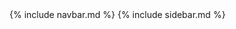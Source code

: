 <div style="height:53px;">
{% include navbar.md %}
{% include sidebar.md %}
<!-- {% include navigation.md %} -->
</div>
